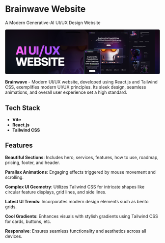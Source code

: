 # Brainwave Website
 A Modern Generative-AI UI/UX Design Website
 
 ![bw cover](./src/assets/bw-cover.png)

**Brainwave** - Modern UI/UX website, developed using React.js and Tailwind CSS, exemplifies modern UI/UX principles. Its sleek design, seamless animations, and overall user experience set a high standard.

## Tech Stack
- **Vite**
- **React.js**
- **Tailwind CSS**

## Features

 **Beautiful Sections**: Includes hero, services, features, how to use, roadmap, pricing, footer, and header.

 **Parallax Animations**: Engaging effects triggered by mouse movement and scrolling.

 **Complex UI Geometry**: Utilizes Tailwind CSS for intricate shapes like circular feature displays, grid lines, and side lines.

 **Latest UI Trends**: Incorporates modern design elements such as bento grids.

 **Cool Gradients**: Enhances visuals with stylish gradients using Tailwind CSS for cards, buttons, etc.

 **Responsive**: Ensures seamless functionality and aesthetics across all devices.